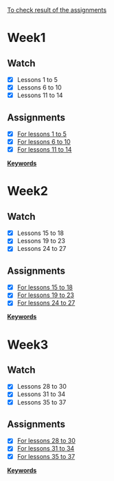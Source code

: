 [To check result of the assignments](https://hazembook.github.io/HTML-Study-Plan/)

# Week1

## Watch

- [x] Lessons 1 to 5
- [x] Lessons 6 to 10
- [x] Lessons 11 to 14

## Assignments

- [x] [For lessons 1 to 5](./Week1/assignments.md#lessons-1-to-5)
- [x] [For lessons 6 to 10](./Week1/assignments.md#lessons-6-to-10)
- [x] [For lessons 11 to 14](./Week1/assignments.md#lessons-11-to-14)

[**Keywords**](./Week1/Keywords.md)

# Week2

## Watch

- [x] Lessons 15 to 18
- [x] Lessons 19 to 23
- [x] Lessons 24 to 27

## Assignments

- [x] [For lessons 15 to 18](./Week2/assignments.md#lessons-15-to-18)
- [x] [For lessons 19 to 23](./Week2/assignments.md#lessons-19-to-23)
- [x] [For lessons 24 to 27](./Week2/assignments.md#lessons-24-to-27)

[**Keywords**](./Week2/Keywords.md)

# Week3

## Watch

- [x] Lessons 28 to 30
- [x] Lessons 31 to 34
- [x] Lessons 35 to 37

## Assignments

- [x] [For lessons 28 to 30](./Week3/assignments.md#lessons-28-to-30)
- [x] [For lessons 31 to 34](./Week3/assignments.md#lessons-31-to-34)
- [x] [For lessons 35 to 37](./Week3/assignments.md#lessons-35-to-37)

[**Keywords**](./Week3/Keywords.md)
